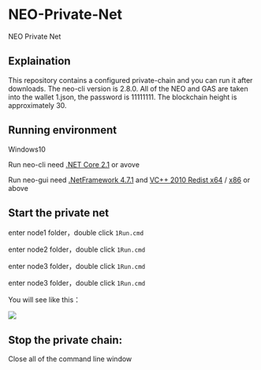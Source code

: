 # NEO-Private-Net
NEO Private Net

## Explaination
This repository contains a configured private-chain and you can run it after downloads.
The neo-cli version is 2.8.0.
All of the NEO and GAS are taken into the wallet 1.json, the password is 11111111. The blockchain height is approximately 30.

## Running environment

Windows10

Run neo-cli need [.NET Core 2.1](https://www.microsoft.com/net/download/thank-you/dotnet-runtime-2.1.3-windows-hosting-bundle-installer) or avove

Run neo-gui need [.NetFramework 4.7.1](https://www.microsoft.com/net/download/dotnet-framework-runtime) and [VC++ 2010 Redist x64](https://www.microsoft.com/en-us/download/details.aspx?id=14632) / [x86](https://www.microsoft.com/en-us/download/details.aspx?id=5555) or above

## Start the private net

enter node1 folder，double click `1Run.cmd`

enter node2 folder，double click `1Run.cmd`

enter node3 folder，double click `1Run.cmd`

enter node3 folder，double click `1Run.cmd`



You will see like this：

![](img/privatechain_demo.png)

## Stop the private chain:

Close all of the command line window
